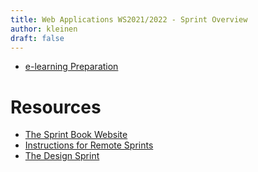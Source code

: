 ```yaml
---
title: Web Applications WS2021/2022 - Sprint Overview
author: kleinen
draft: false
---
```


* [e-learning Preparation](./preparation)

# Resources

* [The Sprint Book Website](https://www.thesprintbook.com/)
* [Instructions for Remote Sprints](https://www.thesprintbook.com/remote)
* [The Design Sprint](https://www.thesprintbook.com/how)
